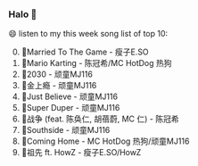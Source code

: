 

### Halo 👋

😄 listen to my this week song list of top 10:

0. 🌈Married To The Game - 瘦子E.SO
1. 🌈Mario Karting - 陈冠希/MC HotDog 热狗
2. 🌈2030 - 顽童MJ116
3. 🌈金上瘾 - 顽童MJ116
4. 🌈Just Believe - 顽童MJ116
5. 🌈Super Duper - 顽童MJ116
6. 🌈战争 (feat. 陈奂仁, 胡蓓蔚, MC 仁) - 陈冠希
7. 🌈Southside - 顽童MJ116
8. 🌈Coming Home - MC HotDog 热狗/顽童MJ116
9. 🌈祖先 ft. HowZ - 瘦子E.SO/HowZ

